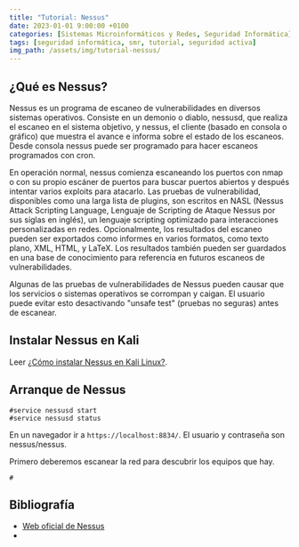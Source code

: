 ```yaml
---
title: "Tutorial: Nessus"
date: 2023-01-01 9:00:00 +0100
categories: [Sistemas Microinformáticos y Redes, Seguridad Informática]
tags: [seguridad informática, smr, tutorial, seguridad activa]
img_path: /assets/img/tutorial-nessus/
---
```


## ¿Qué es Nessus?

Nessus es un programa de escaneo de vulnerabilidades en diversos sistemas operativos. Consiste en un demonio o diablo, nessusd, que realiza el escaneo en el sistema objetivo, y nessus, el cliente (basado en consola o gráfico) que muestra el avance e informa sobre el estado de los escaneos. Desde consola nessus puede ser programado para hacer escaneos programados con cron. 

En operación normal, nessus comienza escaneando los puertos con nmap o con su propio escáner de puertos para buscar puertos abiertos y después intentar varios exploits para atacarlo. Las pruebas de vulnerabilidad, disponibles como una larga lista de plugins, son escritos en NASL (Nessus Attack Scripting Language, Lenguaje de Scripting de Ataque Nessus por sus siglas en inglés), un lenguaje scripting optimizado para interacciones personalizadas en redes. 
Opcionalmente, los resultados del escaneo pueden ser exportados como informes en varios formatos, como texto plano, XML, HTML, y LaTeX. Los resultados también pueden ser guardados en una base de conocimiento para referencia en futuros escaneos de vulnerabilidades. 

Algunas de las pruebas de vulnerabilidades de Nessus pueden causar que los servicios o sistemas operativos se corrompan y caigan. El usuario puede evitar esto desactivando "unsafe test" (pruebas no seguras) antes de escanear. 

## Instalar Nessus en Kali

Leer [¿Cómo instalar Nessus en Kali Linux?](https://keepcoding.io/blog/como-instalar-nessus-en-kali-linux/).

## Arranque de Nessus


```console
#service nessusd start
#service nessusd status
```

En un navegador ir a `https://localhost:8834/`. El usuario y contraseña son nessus/nessus.

Primero deberemos escanear la red para descubrir los equipos que hay.

```console
#
```


## Bibliografía

- [Web oficial de Nessus](https://www.tenable.com/products/nessus)
- 